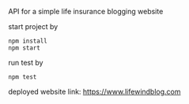 API for a simple life insurance blogging website

start project by

    npm install
    npm start

run test by

    npm test
    
deployed website link: https://www.lifewindblog.com
